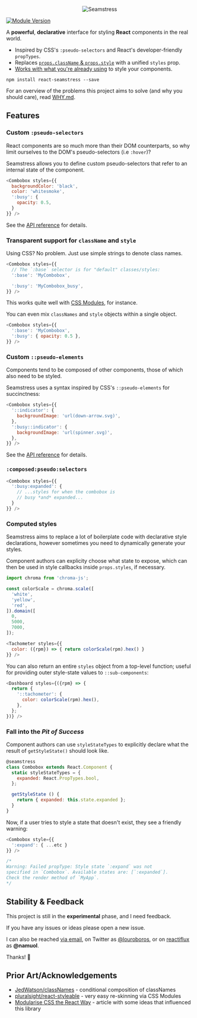 <p align="center">
  <img src="http://i.imgur.com/fkaQtsM.png" alt="Seamstress" />
</p>

[![Module Version](http://img.shields.io/npm/v/react-seamstress.svg)](https://www.npmjs.org/package/react-seamstress)

A **powerful**, **declarative** interface for styling **React** components in the real world.

- Inspired by CSS's `:pseudo-selectors` and React's developer-friendly `propTypes`.
- Replaces [`props.className` & `props.style`](CSS_OR_INLINE.md) with a unified `styles` prop.
- [Works with what you're already using](PLAYING_NICE.md) to style your components.

```
npm install react-seamstress --save
```

For an overview of the problems this project aims to solve
(and why you should care), read [WHY.md](WHY.md).

## Features

### Custom `:pseudo-selectors`

React components are so much more than their DOM counterparts, so
why limit ourselves to the DOM's pseudo-selectors (i.e `:hover`)?

Seamstress allows you to define custom pseudo-selectors
that refer to an internal state of the component.

```js
<Combobox styles={{
  backgroundColor: 'black',
  color: 'whitesmoke',
  ':busy': {
    opacity: 0.5,
  }
}} />
```

See the [API reference](API.md#thisgetstyleprops) for details.

### Transparent support for `className` and `style`

Using CSS? No problem. Just use simple strings to denote
class names.

```js
<Combobox styles={{
  // The `:base` selector is for "default" classes/styles:
  ':base': 'MyCombobox',

  ':busy': 'MyCombobox_busy',
}} />
```

This works quite well with [CSS Modules](PLAYING_NICE.md#css-modules), for instance.

You can even mix `classNames` and `style` objects within a single object.

```js
<Combobox styles={{
  ':base': 'MyCombobox',
  ':busy': { opacity: 0.5 },
}} />
```

### Custom `::pseudo-elements`

Components tend to be composed of other components, those
of which also need to be styled.

Seamstress uses a syntax inspired by CSS's `::pseudo-elements`
for succinctness:

```js
<Combobox styles={{
  '::indicator': {
    backgroundImage: 'url(down-arrow.svg)',
  },
  ':busy::indicator': {
    backgroundImage: 'url(spinner.svg)',
  },
}} />
```

See the [API reference](API.md#thisgetstylesforsubcomponent) for details.

### `:composed:pseudo:selectors`

```js
<Combobox styles={{
  ':busy:expanded': {
    // ...styles for when the combobox is
    // busy *and* expanded...
  }
}} />
```

### Computed styles

Seamstress aims to replace a lot of boilerplate code
with declarative style declarations, however sometimes
you need to dynamically generate your styles.

Component authors can explicity choose what state
to expose, which can then be used in style callbacks
inside `props.styles`, if necessary.

```js
import chroma from 'chroma-js';

const colorScale = chroma.scale([
  'white',
  'yellow',
  'red',
]).domain([
  0,
  5000,
  7000,
]);

<Tachometer styles={{
  color: ({rpm}) => { return colorScale(rpm).hex() }
}} />
```

You can also return an entire `styles` object from a top-level function; useful
for providing outer style-state values to `::sub-components`:

```js
<Dashboard styles={({rpm} => {
  return {
    '::tachometer': {
      color: colorScale(rpm).hex(),
    },
  };
})} />
```

### Fall into the *Pit of Success*

Component authors can use `styleStateTypes` to explicitly declare
what the result of `getStyleState()` should look like.

```js
@seamstress
class Combobox extends React.Component {
  static styleStateTypes = {
    expanded: React.PropTypes.bool,
  };

  getStyleState () {
    return { expanded: this.state.expanded };
  }
}
```

Now, if a user tries to style a state that doesn't exist,
they see a friendly warning:

```js
<Combobox style={{
  ':expand': { ...etc }
}} />

/*
Warning: Failed propType: Style state `:expand` was not
specified in `Combobox`. Available states are: [`:expanded`].
Check the render method of `MyApp`.
*/
```

## Stability & Feedback

This project is still in the **experimental** phase, and I need feedback.

If you have any issues or ideas please open a new issue.

I can also be reached [via email](mailto:louis.acresti@gmail.com),
on Twitter as [@louroboros](http://twitter.com/louroboros),
or on [reactiflux](http://reactiflux.com) as **@namuol**.

Thanks! :beers:

## Prior Art/Acknowledgements

- [JedWatson/classNames](https://github.com/JedWatson/classnames) - conditional composition of classNames
- [pluralsight/react-styleable](https://github.com/pluralsight/react-styleable) - very easy re-skinning via CSS Modules
- [Modularise CSS the React Way](https://medium.com/@jviereck/modularise-css-the-react-way-1e817b317b04) - article with some ideas that influenced this library
